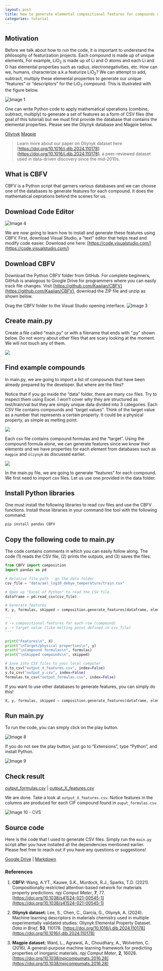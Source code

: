 ```yaml
---
layout: post
title: How to generate elemental compositional features for compounds using CBFV for beginners
categories: tutorial
---
```


## Motivation
Before we talk about how to run the code, it is important to understand the philosophy of featurization projects. Each compound is made up of unique elements, For example, LiO<sub>2</sub> is made up of Li and O atoms and each Li and O has elemental properties such as radius, electronegativities, etc. How can we, humans, characterize a.k.a featurize LiO<sub>2</sub>? We can attempt to add, subtract, multiply these elemental properties to generate our unique “features” or “descriptors” for the LiO<sub>2</sub> compound. This is illustrated with the figure below.

![Image 1](/files/blog/2024-02-19-tutorial-CBFV/img/1.png)

One can write Python code to apply mathematical operations (combine, subtract, multiply) to generate a set of features as a form of CSV files (the goal of this tutorial) but we must first provide the database that contains the elemental properties. Please see the Oliynyk database and Magpie below.

[Oliynyk](https://data.mendeley.com/datasets/bt6gv5z6yv/2)
[Magpie](https://github.com/Kaaiian/CBFV/blob/master/cbfv/element_properties/magpie.csv)

> Learn more about our paper on Oliynyk dataset here [https://doi.org/10.1016/j.dib.2024.110178](https://doi.org/10.1016/j.dib.2024.110178), a peer-reviewed dataset used in data-driven discovery since the mid-2010s.

## What is CBFV
CBFV is a Python script that garners various databases and we can choose one of the databases to generate features for each compound. It does the mathematical oeprations behind the scenes for us.


## Download Code Editor
![Image 4](/files/blog/2024-02-19-tutorial-CBFV/img/4.png)

We are now going to learn how to install and generate these features using CBFV. First, download Visual Studio, a "text" editor that helps read and modify code easier. Download one here: [https://code.visualstudio.com/](https://code.visualstudio.com/)


## Download CBFV
Download the Python CBFV folder from GitHub. For complete beginners, GitHub is analogous to Google Drive for programmers where you can easily track file changes. Visit [https://github.com/Kaaiian/CBFV](https://github.com/Kaaiian/CBFV), download the ZIP file and unzip as shown below.

Drag the CBFV folder to the Visual Studio opening interface.
![Image 3](/files/blog/2024-02-19-tutorial-CBFV/img/3.png)


## Create main.py
Create a file called “main.py” or with a filename that ends with “.py” shown below. Do not worry about other files that are scary looking at the moment. We will not touch any of them.

<img src="/files/blog/2024-02-19-tutorial-CBFV/img/5.png"  style="max-width:40%; height:auto;">


## Find example compounds
In main.py, we are going to import a list of compounds that have been already prepared by the developer. But where are the files?

Notice that if you go inside the “data” folder, there are many csv files. Try to inspect them using Excel. I won’t cover why they are structured as test/train/val but they are simply unique data divided into 3 categories. Each CSV file contains compounds and “target values”. Think of the target value as a number that represents a certain property. It could be a physical property, as simple as melting point.

<img src="/files/blog/2024-02-19-tutorial-CBFV/img/6.png"  style="max-width:50%; height:auto;">

Each csv file contains compound formulas and the “target”. Using the compound formula alone, we can generate features since we know their elements and we have properties for each element from databases such as `magpie` and `oliynyk` as discussed earlier.

<img src="/files/blog/2024-02-19-tutorial-CBFV/img/7.png"  style="max-width:40%; height:auto;">

In the main.py file, we are going to generate “features” for each compound. We first need to import csv files. Let us use one provided in the data folder. 


## Install Python libraries
One must install the following libraries to read csv files and use the CBFV functions. Install those libraries in your command line tool with the following command:

```python
pip install pandas CBFV 
```


## Copy the following code to main.py
The code contains comments in which you can easily follow along. The code (1) reads the CSV file, (2) prints the outputs, and (3) saves the files. 


```python
from CBFV import composition
import pandas as pd

# Relative file path - go the data folder
csv_file = "data/ael_log10_debye_temperature/train.csv"

# Open up "Excel of Python" to read the CSV file.
dataframe = pd.read_csv(csv_file)

# Generate features
X, y, formulas, skipped = composition.generate_features(dataframe, elem_prop="magpie")

'''
X -> compositional features for each row (compound)
y -> target value (like melting point defined in csv_file)
'''

print("Features\n", X)
print("\nTarget/physical properties\n", y)
print("\nCompound formulas\n", formulas)
print("\nSkipped compounds\n", skipped)

# Save into CSV files to your local computer
X.to_csv("output_X_features.csv", index=False)
y.to_csv("output_y.csv", index=False)
formulas.to_csv("output_formulas.csv", index=False)
```

If you want to use other databases to generate features, you can simply do this!

```python
X, y, formulas, skipped = composition.generate_features(dataframe, elem_prop="olinyk")
```

## Run main.py
To run the code, you can simply click on the play button.

![Image 8](/files/blog/2024-02-19-tutorial-CBFV/img/8.png)

If you do not see the play button, just go to “Extensions”, type “Python”, and install Python.

![Image 9](/files/blog/2024-02-19-tutorial-CBFV/img/9.png)

## Check result
[output_formulas.csv](/files/blog/2024-02-19-tutorial-CBFV/source-code/output_formulas.csv) |
[output_X_features.csv](/files/blog/2024-02-19-tutorial-CBFV/source-code/output_X_features.csv)


We are done. Take a look at `output_X_features.csv`. Notice features in the columns are produced for each CIF compound found in `ouput_formulas.csv`.

![Image 10 - CVS ](/files/blog/2024-02-19-tutorial-CBFV/img/10.png)

## Source code
Here is the code that I used to generate CSV files. Simply run the `main.py` script after you have installed all the dependencies mentioned earlier. Please feel free to reach out if you have any questions or suggestions!

[Google Drive](https://drive.google.com/drive/folders/1QcMN87hN85iRwaGcS0N1UFtgCgkvieSs?usp=drive_link) |
[Markdown](https://github.com/bobleesj/bobleesj.github.io/blob/main/_posts/2024-02-19-tutorial-CBFV.md)

### References
1. **CBFV:** Wang, A.YT., Kauwe, S.K., Murdock, R.J., Sparks, T.D. (2021). Compositionally restricted attention-based network for materials property predictions. *npj Comput Mater*, **7**, 77. [https://doi.org/10.1038/s41524-021-00545-1](https://doi.org/10.1038/s41524-021-00545-1)

2. **Oliynyk dataset:** Lee, S., Chen, C., Garcia, G., Oliynyk, A. (2024). Machine learning descriptors in materials chemistry used in multiple experimentally validated studies: Oliynyk Elemental Property Dataset. *Data in Brief*, **53**, 110178. [https://doi.org/10.1016/j.dib.2024.110178](https://doi.org/10.1016/j.dib.2024.110178)

3. **Magpie dataset:** Ward, L., Agrawal, A., Choudhary, A., Wolverton, C. (2016). A general-purpose machine learning framework for predicting properties of inorganic materials. *npj Comput Mater*, **2**, 16028. [https://doi.org/10.1038/npjcompumats.2016.28](https://doi.org/10.1038/npjcompumats.2016.28)

